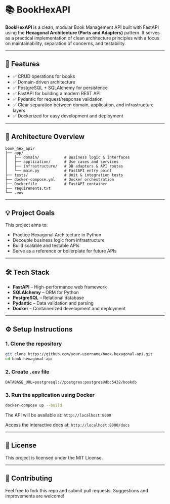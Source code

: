 # 📚 BookHexAPI

**BookHexAPI** is a clean, modular Book Management API built with FastAPI using the **Hexagonal Architecture (Ports and Adapters)** pattern. It serves as a practical implementation of clean architecture principles with a focus on maintainability, separation of concerns, and testability.

---

## 🚀 Features

- ✅ CRUD operations for books
- ✅ Domain-driven architecture
- ✅ PostgreSQL + SQLAlchemy for persistence
- ✅ FastAPI for building a modern REST API
- ✅ Pydantic for request/response validation
- ✅ Clear separation between domain, application, and infrastructure layers
- ✅ Dockerized for easy development and deployment

---

## 🧱 Architecture Overview

```
book_hex_api/
├── app/
│   ├── domain/           # Business logic & interfaces
│   ├── application/      # Use cases and services
│   ├── infrastructure/   # DB adapters & API routes
│   └── main.py           # FastAPI entry point
├── tests/                # Unit & integration tests
├── docker-compose.yml    # Docker orchestration
├── Dockerfile            # FastAPI container
├── requirements.txt
└── .env
```

---

## 💡 Project Goals

This project aims to:

- Practice Hexagonal Architecture in Python
- Decouple business logic from infrastructure
- Build scalable and testable APIs
- Serve as a reference or boilerplate for future APIs

---

## 🛠️ Tech Stack

- **FastAPI** – High-performance web framework
- **SQLAlchemy** – ORM for Python
- **PostgreSQL** – Relational database
- **Pydantic** – Data validation and parsing
- **Docker** – Containerized development and deployment

---

## ⚙️ Setup Instructions

### 1. Clone the repository

```bash
git clone https://github.com/your-username/book-hexagonal-api.git
cd book-hexagonal-api
```

### 2. Create `.env` file

```env
DATABASE_URL=postgresql://postgres:postgres@db:5432/bookdb
```

### 3. Run the application using Docker

```bash
docker-compose up --build
```

The API will be available at: `http://localhost:8000`

Access the interactive docs at: `http://localhost:8000/docs`

---

## 📌 License

This project is licensed under the MIT License.

---

## 🙌 Contributing

Feel free to fork this repo and submit pull requests. Suggestions and improvements are welcome!

